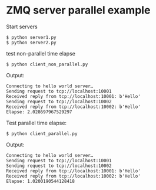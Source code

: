 
# ZMQ server parallel example

Start servers

```shell
$ python server1.py
$ python server2.py
```

test non-parallel time elapse

```shell
$ python client_non_parallel.py
```

Output:

```
Connecting to hello world server…
Sending request to tcp://localhost:10001
Received reply from tcp://localhost:10001: b'Hello'
Sending request to tcp://localhost:10002
Received reply from tcp://localhost:10002: b'Hello'
Elapse: 2.028697967529297
```

Test parallel time elapse:

```shell
$ python client_parallel.py

```

Output:

```
Connecting to hello world server…
Sending request to tcp://localhost:10001
Sending request to tcp://localhost:10002
Received reply from tcp://localhost:10001: b'Hello'
Received reply from tcp://localhost:10002: b'Hello'
Elapse: 1.0200190544128418
```